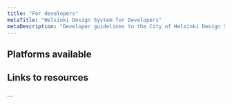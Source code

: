 ```yaml
---
title: "For developers"
metaTitle: "Helsinki Design System for Developers"
metaDescription: "Developer guidelines to the City of Helsinki Design System"
---
```


## Platforms available

## Links to resources

...
